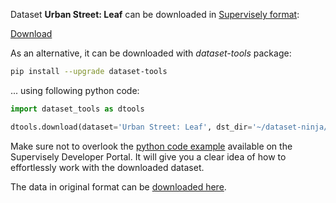 Dataset **Urban Street: Leaf** can be downloaded in [Supervisely format](https://developer.supervisely.com/api-references/supervisely-annotation-json-format):

 [Download](https://assets.supervisely.com/remote/eyJsaW5rIjogInMzOi8vc3VwZXJ2aXNlbHktZGF0YXNldHMvMjc4MV9VcmJhbiBTdHJlZXQ6IExlYWYvdXJiYW4tc3RyZWV0Oi1sZWFmLURhdGFzZXROaW5qYS50YXIiLCAic2lnIjogImVVS09PUXFzOUtwR3B2Nmsvc2hNL0VKcjhoTE8vNCtmUExMRTBZTkd3TDQ9In0=?response-content-disposition=attachment%3B%20filename%3D%22urban-street%3A-leaf-DatasetNinja.tar%22)

As an alternative, it can be downloaded with *dataset-tools* package:
``` bash
pip install --upgrade dataset-tools
```

... using following python code:
``` python
import dataset_tools as dtools

dtools.download(dataset='Urban Street: Leaf', dst_dir='~/dataset-ninja/')
```
Make sure not to overlook the [python code example](https://developer.supervisely.com/getting-started/python-sdk-tutorials/iterate-over-a-local-project) available on the Supervisely Developer Portal. It will give you a clear idea of how to effortlessly work with the downloaded dataset.

The data in original format can be [downloaded here](https://www.kaggle.com/datasets/erickendric/tree-dataset-of-urban-street-segmentation-leaf).